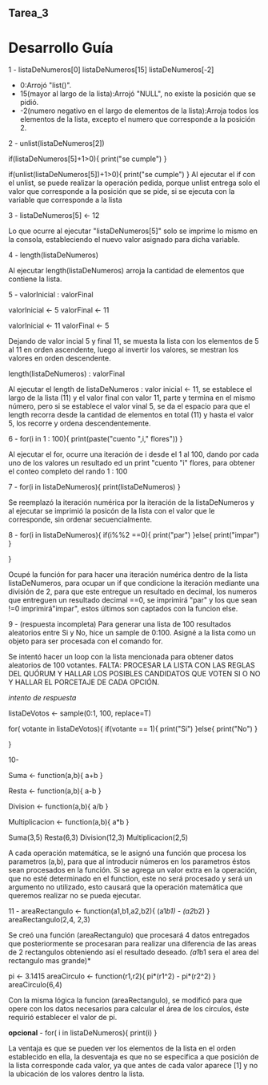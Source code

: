 ## Tarea_3

# Desarrollo Guía

1 - 
listaDeNumeros[0]
listaDeNumeros[15]
listaDeNumeros[-2]

- 0:Arrojó "list()".
- 15(mayor al largo de la lista):Arrojó "NULL", no existe la posición que se pidió.
- -2(numero negativo en el largo de elementos de la lista):Arroja todos los elementos de
 la lista, excepto el numero que corresponde a la posición 2.

2 - 
unlist(listaDeNumeros[2])

if(listaDeNumeros[5]+1>0){
  print("se cumple")
}

if(unlist(listaDeNumeros[5])+1>0){
  print("se cumple")
}
Al ejecutar el if con el unlist, se puede realizar la operación pedida, porque unlist
entrega solo el valor que corresponde a la posición que se pide, si se ejecuta con la 
variable que corresponde a la lista


3 -
listaDeNumeros[5] <- 12

Lo que ocurre al ejecutar "listaDeNumeros[5]" solo se imprime lo mismo en la consola, 
estableciendo el nuevo valor asignado para dicha variable.


4 -
length(listaDeNumeros)

Al ejecutar length(listaDeNumeros) arroja la cantidad de elementos que contiene 
la lista.

5 -
valorInicial : valorFinal

valorInicial <- 5
  valorFinal <- 11
  

valorInicial <- 11
  valorFinal <- 5  
  
Dejando de valor incial 5 y final 11, se muesta la lista con los elementos de 5 
al 11 en orden ascendente, luego al invertir los valores, se mestran los valores
en orden descendente.


  length(listaDeNumeros) : valorFinal
  
Al ejecutar el length de listaDeNumeros : valor inicial <- 11, se establece el largo 
de la lista (11) y el valor final con valor 11, parte y termina en el mismo número,
pero si se establece el valor vinal 5, se da el espacio para que el length recorra
desde la cantidad de elementos en total (11) y hasta el valor 5, los recorre
y ordena descendentemente.


6 -
for(i in 1 : 100){
    print(paste("cuento ",i," flores"))
  }

Al ejecutar el for, ocurre una iteración de i desde el 1 al 100, dando por cada uno
de los valores un resultado ed un print "cuento "i" flores, para obtener el conteo 
completo del rando 1 : 100

7 -
for(i in listaDeNumeros){
    print(listaDeNumeros)
  }
  
Se reemplazó la iteración numérica por la iteración de la listaDeNumeros
y al ejecutar se imprimió la posicón de la lista con el valor que le corresponde,
sin ordenar secuencialmente.


8 -
for(i in listaDeNumeros){
   if(i%%2 ==0){
    print("par")
  }else{
      print("impar")
    }
   
}
  

Ocupé la función for para hacer una iteración numérica dentro de la lista listaDeNumeros,
para ocupar un if que condicione la iteración mediante una división de 2, para 
que este entregue un resultado en decimal, los numeros que entreguen un resultado
 decimal ==0, se imprimirá "par" y los que sean !=0 imprimirá"impar", estos últimos
son captados con la funcion else. 

9 - (respuesta incompleta)
Para generar una lista de 100 resultados aleatorios entre Si y No, hice
un sample de 0:100.
Asigné a la lista como un objeto para ser procesada con el comando for.

Se intentó hacer un loop con la lista mencionada para obtener datos aleatorios de
100 votantes.
FALTA: PROCESAR LA LISTA CON LAS REGLAS DEL QUÓRUM Y HALLAR LOS POSIBLES CANDIDATOS QUE
VOTEN SI O NO Y HALLAR EL PORCETAJE DE CADA OPCIÓN.

*intento de respuesta*


listaDeVotos <- sample(0:1, 100, replace=T)

for( votante in listaDeVotos){
  if(votante == 1){
    print("Si")
      }else{
        print("No")
      }
    
}


10- 

Suma <- function(a,b){
  a+b
}

Resta <- function(a,b){
  a-b
}

Division <- function(a,b){
  a/b
}

Multiplicacion <- function(a,b){
  a*b
}


Suma(3,5)
Resta(6,3)
Division(12,3)
Multiplicacion(2,5)

A cada operación matemática, se le asignó una función que procesa los 
parametros (a,b), para que al introducir números en los parametros éstos sean
procesados en la función. Si se agrega un valor extra en la operación, que no esté 
determinado en el function, este no será procesado y será un argumento no utilizado, 
esto causará que la operación matemática que queremos realizar no se pueda ejecutar.

11 -
areaRectangulo <- function(a1,b1,a2,b2){
  (a1*b1) - (a2*b2)
}
areaRectangulo(2,4, 2,3)

Se creó una función (areaRectangulo) que procesará 4 datos entregados que
posteriormente se procesaran para realizar una diferencia de las areas de 2 rectangulos
obteniendo así el resultado deseado. *(a1*b1 sera el area del rectangulo mas grande)*

pi <- 3.1415
areaCirculo <- function(r1,r2){
  pi*(r1^2) - pi*(r2^2)
}
areaCirculo(6,4)

Con la misma lógica la funcion (areaRectangulo), se modificó para que opere con los datos necesarios
para calcular el área de los círculos, éste requirió establecer el valor de pi.


**opcional** -
for( i in listaDeNumeros){
  print(i)
}

La ventaja es que se pueden ver los elementos de la lista en el orden establecido en ella, 
la desventaja es que no se especifica a que posición de la lista corresponde cada valor, 
ya que antes de cada valor aparece [1] y no la ubicación de los valores dentro la lista.